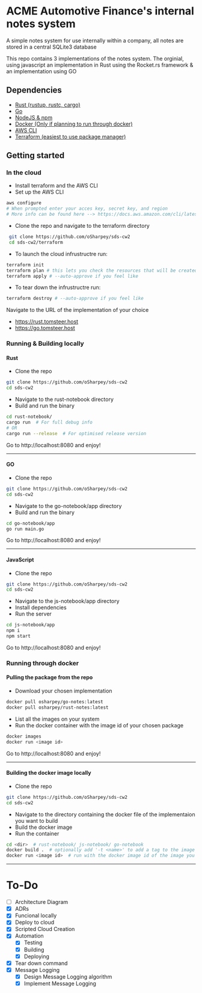 # ACME Automotive Finance's internal notes system

A simple notes system for use internally within a company, all notes are stored in a central SQLite3 database


This repo contains 3 implementations of the notes system. The orginial, using javascript an implementation in Rust using the Rocket.rs framework & an implementation using GO

## Dependencies
- [Rust (rustup, rustc, cargo)](https://www.rust-lang.org/tools/install)
- [Go](https://go.dev/learn/)
- [NodeJS & npm](https://nodejs.org/en/)
- [Docker (Only if planning to run through docker)](https://www.docker.com/)
- [AWS CLI](https://docs.aws.amazon.com/cli/latest/userguide/getting-started-install.html)
- [Terraform (easiest to use package manager)](https://developer.hashicorp.com/terraform/tutorials/aws-get-started/install-cli)


## Getting started

### In the cloud
- Install terraform and the AWS CLI
- Set up the AWS CLI
```bash
aws configure
# When prompted enter your acces key, secret key, and region
# More info can be found here --> https://docs.aws.amazon.com/cli/latest/reference/configure/
```

- Clone the repo and navigate to the terraform directory
```bash
 git clone https://github.com/oSharpey/sds-cw2
 cd sds-cw2/terraform
```

- To launch the cloud infrustructre run:
```bash
terraform init
terraform plan # this lets you check the resources that will be created
terraform apply # --auto-approve if you feel like
```

- To tear down the infrustructre run:
```bash
terraform destroy # --auto-approve if you feel like
```

Navigate to the URL of the implementation of your choice
- https://rust.tomsteer.host
- https://go.tomsteer.host


### Running & Building locally
#### Rust
- Clone the repo
``` bash
git clone https://github.com/oSharpey/sds-cw2
cd sds-cw2
```

- Navigate to the rust-notebook directory
- Build and run the binary
``` bash
cd rust-notebook/
cargo run  # For full debug info
# OR
cargo run --release  # For optimised release version
```
Go to http://localhost:8080 and enjoy!

---
#### GO
- Clone the repo
``` bash
git clone https://github.com/oSharpey/sds-cw2
cd sds-cw2
```
- Navigate to the go-notebook/app directory
- Build and run the binary
``` bash
cd go-notebook/app
go run main.go
```
Go to http://localhost:8080 and enjoy!

---

#### JavaScript
- Clone the repo
``` bash
git clone https://github.com/oSharpey/sds-cw2
cd sds-cw2
```
- Navigate to the js-notebook/app directory
- Install dependencies
- Run the server
``` bash
cd js-notebook/app
npm i
npm start
```
Go to http://localhost:8080 and enjoy!

### Running through docker
#### Pulling the package from the repo
- Download your chosen implementation
``` bash
docker pull osharpey/go-notes:latest
docker pull osharpey/rust-notes:latest
```
- List all the images on your system
- Run the docker container with the image id of your chosen package

``` bash
docker images
docker run <image id>
```
Go to http://localhost:8080 and enjoy!

---

#### Building the docker image locally
- Clone the repo
``` bash
git clone https://github.com/oSharpey/sds-cw2
cd sds-cw2
```
- Navigate to the directory containing the docker file of the implementaion you want to build
- Build the docker image
- Run the container

``` bash
cd <dir>  # rust-notebook/ js-notebook/ go-notebook
docker build .  # optionally add '-t <name>' to add a tag to the image
docker run <image id>  # run with the docker image id of the image you just built
```

---
# To-Do
- [ ] Architecture Diagram
- [x] ADRs
- [x] Funcional locally
- [x] Deploy to cloud
- [x] Scripted Cloud Creation
- [x] Automation
  - [x] Testing
  - [x] Building
  - [x] Deploying
- [x] Tear down command
- [x] Message Logging
  - [x] Design Message Logging algorithm 
  - [x] Implement Message Logging
